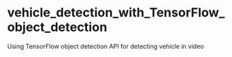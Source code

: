 # vehicle_detection_with_TensorFlow_object_detection
Using TensorFlow object detection API for detecting vehicle in video
